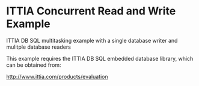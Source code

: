 ITTIA Concurrent Read and Write Example
=======================================

ITTIA DB SQL multitasking example with a single database writer and mulitple database readers

This example requires the ITTIA DB SQL embedded database library, which can be
obtained from:

http://www.ittia.com/products/evaluation
